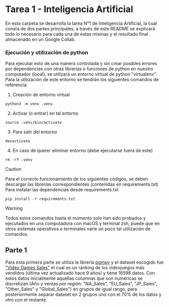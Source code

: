 # Tarea 1 - Inteligencia Artificial

En esta carpeta se desarrolla la tarea N°1 de Inteligencia Artificial, la cual consta de dos partes principales, a través de este README se explicará todo lo necesario para cada una de estas mismas y el resultado final almacenado en un Google Collab.

### Ejecución y utilización de python

Para ejecutar esto de una manera controlada y sin crear posibles errores por dependencias con otras librerías o funciones de python en nuestro computador (local), se utilizará un entorno virtual de python "virtualenv". Para la utilización de este entorno se tendrán los siguientes comandos de referencia:

1. Creación de entorno virtual
```
python3 -m venv .venv
```
2. Activar (o entrar) en tal entorno
```
source .venv/bin/activate
```
3. Para salir del entorno
```
desactivate
```
4. En caso de querer eliminar entorno (debe ejecutarse fuera de este)
```
rm -rf .venv
```
> [!CAUTION]
> Para el correcto funcionamiento de los siguientes códigos, se deben descargar las librerías correspondientes (contenidas en requirements.txt)
Para instalar las dependencias desde requirements.txt
```
pip install -r requirements.txt
```
> [!WARNING]
> Todos estos comandos hasta el momento solo han sido probados y ejecutados en una computadora con macOS y terminal zsh, puede que en otros sistemas operativos o terminales varíe un poco tal utilización de comandos.

## Parte 1

Para esta primera parte se utiliza la librería [pgmpy](https://pgmpy.org/index.html) y el dataset escogido fue ["Video Games Sales"](https://www.kaggle.com/datasets/gregorut/videogamesales) el cual es un ranking de los videojuegos más vendidos (última vez actualizado hace 9 años) y tiene 16598 datos. Con estos datos inicialmente aquellas columnas que son numéricas se discretizan (Año y ventas por región: "NA_Sales", "EU_Sales", "JP_Sales", "Other_Sales" y "Global_Sales") en grupos de igual rango, para posteriormente separar dataset en 2 grupos uno con el 70% de los datos y otro con el restante.

